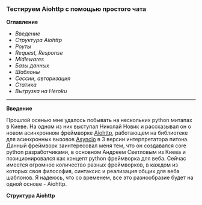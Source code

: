 ### Тестируем Aiohttp с помощью простого чата
__Оглавление__
* *Введение*
* *Структура Aiohttp*
* *Роуты*
* *Request, Response*
* *Midlewares*
* *Базы данных*
* *Шаблоны*
* *Сессии, авторизация*
* *Статика*
* *Выгрузка на Heroku*

---
__Введение__

Прошлой осенью мне удалось побывать на нескольких python митапах в Киеве. На одном из них выступал Николай Новик и рассказывал он о новом асинхронном фреймворке [Aiohttp](http://aiohttp.readthedocs.org/en/stable/), работающем на библиотеке для асинхронных вызовов [Asyncio](https://docs.python.org/3/library/asyncio.html) в 3 версии интерпретатора питона. Данный фреймворк заинтересовал меня тем, что он создавался core python разработчиками, в основном Андреем Светловым из Киева и позиционировался как концепт python фреймворка для веба. Сейчас имеется огромное количество разных фреймворков, в каждом из которых своя философия, синтаксис и реализация общих для веба шаблонов. Я надеюсь, что со временем, все это разнообразие будет на одной основе - Aiohttp.

__Структура Aiohttp__


